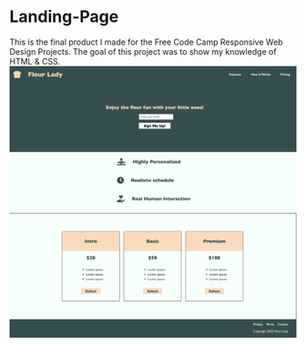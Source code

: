 # Landing-Page

This is the final product I made for the Free Code Camp Responsive Web Design Projects. The goal of this project was to show my knowledge of HTML & CSS.
![Landing Page Preview](img/preview-two.png)
![Landing Page Preview](img/preview-one.png)
